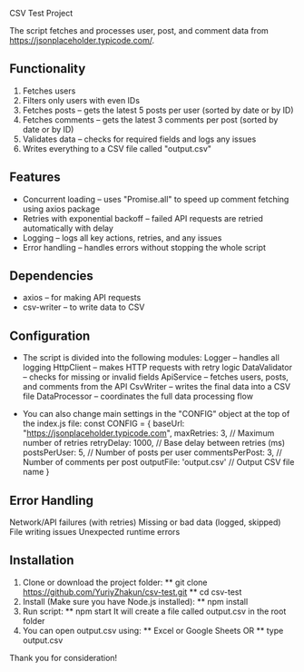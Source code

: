 CSV Test Project

The script fetches and processes user, post, and comment data from https://jsonplaceholder.typicode.com/.

## Functionality
1. Fetches users
2. Filters only users with even IDs  
3. Fetches posts – gets the latest 5 posts per user (sorted by date or by ID)  
4. Fetches comments – gets the latest 3 comments per post (sorted by date or by ID)  
5. Validates data – checks for required fields and logs any issues  
6. Writes everything to a CSV file called "output.csv"

## Features
- Concurrent loading – uses "Promise.all" to speed up comment fetching using axios package
- Retries with exponential backoff – failed API requests are retried automatically with delay  
- Logging – logs all key actions, retries, and any issues  
- Error handling – handles errors without stopping the whole script

## Dependencies
- axios – for making API requests  
- csv-writer – to write data to CSV

## Configuration

- The script is divided into the following modules:
Logger – handles all logging
HttpClient – makes HTTP requests with retry logic
DataValidator – checks for missing or invalid fields
ApiService – fetches users, posts, and comments from the API
CsvWriter – writes the final data into a CSV file
DataProcessor – coordinates the full data processing flow

- You can also change main settings in the "CONFIG" object at the top of the index.js file:
const CONFIG = {
  baseUrl: "https://jsonplaceholder.typicode.com",
  maxRetries: 3,           // Maximum number of retries
  retryDelay: 1000,        // Base delay between retries (ms)
  postsPerUser: 5,         // Number of posts per user
  commentsPerPost: 3,      // Number of comments per post
  outputFile: 'output.csv' // Output CSV file name
}

## Error Handling
Network/API failures (with retries)
Missing or bad data (logged, skipped)
File writing issues
Unexpected runtime errors

## Installation
1. Clone or download the project folder:
** git clone https://github.com/YuriyZhakun/csv-test.git
** cd csv-test
2. Install (Make sure you have Node.js installed):
** npm install
3. Run script:
** npm start
It will create a file called output.csv in the root folder
4. You can open output.csv using:
** Excel or Google Sheets
OR 
** type output.csv



Thank you for consideration!


